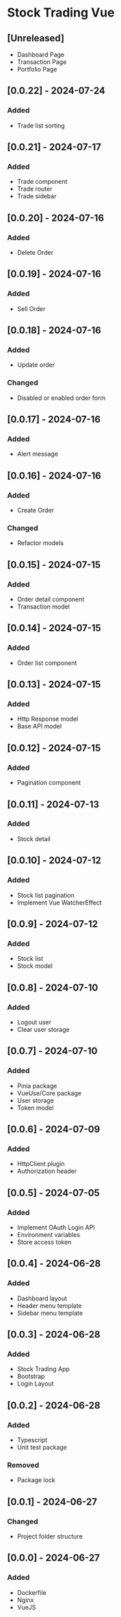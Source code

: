 # Stock Trading Vue

## [Unreleased]
- Dashboard Page
- Transaction Page
- Portfolio Page

## [0.0.22] - 2024-07-24
### Added
- Trade list sorting

## [0.0.21] - 2024-07-17
### Added
- Trade component
- Trade router
- Trade sidebar

## [0.0.20] - 2024-07-16
### Added
- Delete Order

## [0.0.19] - 2024-07-16
### Added
- Sell Order

## [0.0.18] - 2024-07-16
### Added
- Update order

### Changed
- Disabled or enabled order form

## [0.0.17] - 2024-07-16
### Added
- Alert message

## [0.0.16] - 2024-07-16
### Added
- Create Order

### Changed
- Refactor models

## [0.0.15] - 2024-07-15
### Added
- Order detail component
- Transaction model

## [0.0.14] - 2024-07-15
### Added
- Order list component

## [0.0.13] - 2024-07-15
### Added
- Http Response model
- Base API model

## [0.0.12] - 2024-07-15
### Added
- Pagination component

## [0.0.11] - 2024-07-13
### Added
- Stock detail

## [0.0.10] - 2024-07-12
### Added
- Stock list pagination
- Implement Vue WatcherEffect

## [0.0.9] - 2024-07-12
### Added
- Stock list
- Stock model

## [0.0.8] - 2024-07-10
### Added
- Logout user
- Clear user storage

## [0.0.7] - 2024-07-10
### Added
- Pinia package
- VueUse/Core package
- User storage
- Token model

## [0.0.6] - 2024-07-09
### Added
- HttpClient plugin
- Authorization header

## [0.0.5] - 2024-07-05
### Added
- Implement OAuth Login API
- Environment variables
- Store access token

## [0.0.4] - 2024-06-28
### Added
- Dashboard layout
- Header menu template
- Sidebar menu template

## [0.0.3] - 2024-06-28
### Added
- Stock Trading App
- Bootstrap
- Login Layout

## [0.0.2] - 2024-06-28
### Added
- Typescript
- Unit test package

### Removed
- Package lock

## [0.0.1] - 2024-06-27
### Changed
- Project folder structure

## [0.0.0] - 2024-06-27
### Added
- Dockerfile
- Nginx
- VueJS
